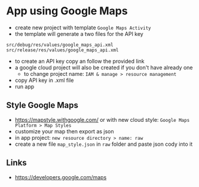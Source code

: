 # App using Google Maps

* create new project with template `Google Maps Activity`
* the template will generate a two files for the API key
```
src/debug/res/values/google_maps_api.xml
src/release/res/values/google_maps_api.xml
```
* to create an API key copy an follow the provided link
* a google cloud project will also be created if you don't have already one 
    * to change project name: `IAM & manage > resource management`
* copy API key in .xml file
* run app

## Style Google Maps
* https://mapstyle.withgoogle.com/ or with new cloud style: `Google Maps Platform > Map Styles`
* customize your map then export as json
* in app project: `new resource directory > name: raw`
* create a new file `map_style.json` in `raw` folder and paste json cody into it

## Links
* https://developers.google.com/maps
